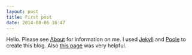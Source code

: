 ```yaml
---
layout: post
title: First post
date: 2014-08-06 16:47
---
```

Hello. Please see [About](/about) for information on me. I used [Jekyll](http://jekyllrb.com) and [Poole](https://github.com/poole/poole) to create this blog.
Also [this page](http://joshualande.com/jekyll-github-pages-poole/) was very helpful. 